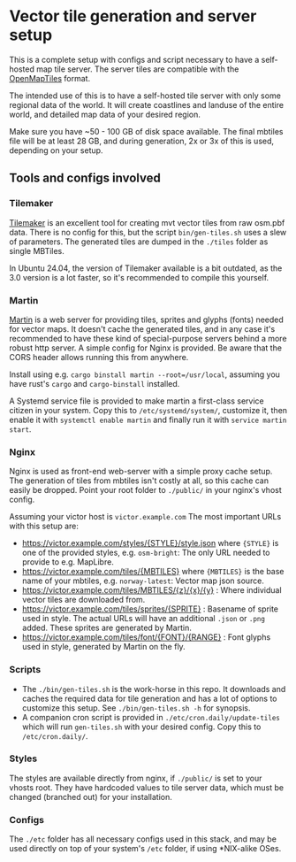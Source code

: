 # Vector tile generation and server setup

This is a complete setup with configs and script necessary to have a self-hosted
map tile server. The server tiles are compatible with the
[OpenMapTiles](https://openmaptiles.org/) format.

The intended use of this is to have a self-hosted tile server with only some
regional data of the world. It will create coastlines and landuse of the entire
world, and detailed map data of your desired region.

Make sure you have ~50 - 100 GB of disk space available. The final mbtiles file
will be at least 28 GB, and during generation, 2x or 3x of this is used,
depending on your setup.

## Tools and configs involved

### Tilemaker

[Tilemaker](https://github.com/systemed/tilemaker) is an excellent tool for
creating mvt vector tiles from raw osm.pbf data. There is no config for this,
but the script `bin/gen-tiles.sh` uses a slew of parameters. The generated tiles
are dumped in the `./tiles` folder as single MBTiles.

In Ubuntu 24.04, the version of Tilemaker available is a bit outdated, as the
3.0 version is a lot faster, so it's recommended to compile this yourself.

### Martin

[Martin](https://maplibre.org/martin/introduction.html) is a web server for
providing tiles, sprites and glyphs (fonts) needed for vector maps. It doesn't
cache the generated tiles, and in any case it's recommended to have these kind
of special-purpose servers behind a more robust http server. A simple config for
Nginx is provided. Be aware that the CORS header allows running this from
anywhere.

Install using e.g. `cargo binstall martin --root=/usr/local`, assuming you have
rust's `cargo` and `cargo-binstall` installed.

A Systemd service file is provided to make martin a first-class service citizen
in your system. Copy this to `/etc/systemd/system/`, customize it, then enable
it with `systemctl enable martin` and finally run it with `service martin
start`.

### Nginx

Nginx is used as front-end web-server with a simple proxy cache setup. The
generation of tiles from mbtiles isn't costly at all, so this cache can easily
be dropped. Point your root folder to `./public/` in your nginx's vhost config.

Assuming your victor host is `victor.example.com` The most important URLs with
this setup are:

- https://victor.example.com/styles/{STYLE}/style.json where `{STYLE}` is one of the
  provided styles, e.g. `osm-bright`: The only URL needed to provide to e.g.
  MapLibre.
- https://victor.example.com/tiles/{MBTILES} where `{MBTILES}` is the base name of
  your mbtiles, e.g. `norway-latest`: Vector map json source.
- https://victor.example.com/tiles/MBTILES/{z}/{x}/{y} : Where individual vector
  tiles are downloaded from.
- https://victor.example.com/tiles/sprites/{SPRITE} : Basename of sprite used in
  style. The actual URLs will have an additional `.json` or `.png` added. These
  sprites are generated by Martin.
- https://victor.example.com/tiles/font/{FONT}/{RANGE} : Font glyphs used in
  style, generated by Martin on the fly.

### Scripts

- The `./bin/gen-tiles.sh` is the work-horse in this repo. It downloads and
  caches the required data for tile generation and has a lot of options to
  customize this setup. See `./bin/gen-tiles.sh -h` for synopsis.
- A companion cron script is provided in `./etc/cron.daily/update-tiles` which
  will run `gen-tiles.sh` with your desired config. Copy this to
  `/etc/cron.daily/`.

### Styles

The styles are available directly from nginx, if `./public/` is set to your
vhosts root. They have hardcoded values to tile server data, which must be
changed (branched out) for your installation.

### Configs

The `./etc` folder has all necessary configs used in this stack, and may be used
directly on top of your system's `/etc` folder, if using \*NIX-alike OSes.

